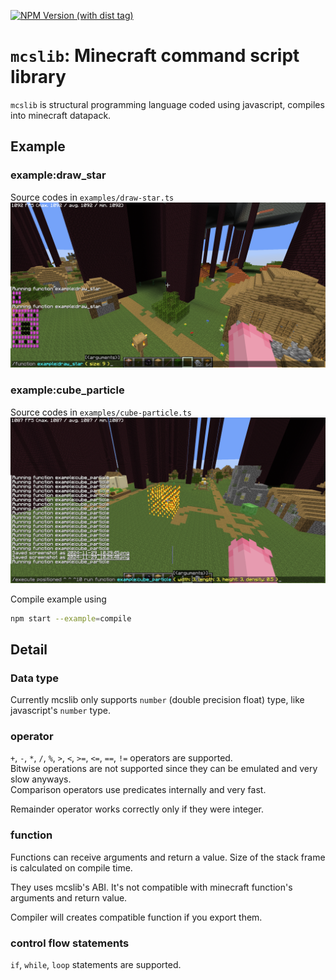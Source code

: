 [![NPM Version (with dist tag)](https://img.shields.io/npm/v/mcslib/latest)](https://www.npmjs.com/package/mcslib)
# `mcslib`: Minecraft command script library
`mcslib` is structural programming language coded using javascript, compiles into minecraft datapack.

## Example
### example:draw_star
Source codes in `examples/draw-star.ts`
![Draw star example preview](./assets/draw_star.png)

### example:cube_particle
Source codes in `examples/cube-particle.ts`
![Cube particle example preview](./assets/cube_particle.png)


Compile example using
```bash
npm start --example=compile
```

## Detail
### Data type
Currently mcslib only supports `number` (double precision float) type, like javascript's `number` type.

### operator
`+`, `-`, `*`, `/`, `%`, `>`, `<`, `>=`, `<=`, `==`, `!=` operators are supported.  
Bitwise operations are not supported since they can be emulated and very slow anyways.  
Comparison operators use predicates internally and very fast.

Remainder operator works correctly only if they were integer.

### function
Functions can receive arguments and return a value.
Size of the stack frame is calculated on compile time.

They uses mcslib's ABI. It's not compatible with minecraft function's arguments and return value.

Compiler will creates compatible function if you export them.

### control flow statements
`if`, `while`, `loop` statements are supported.
